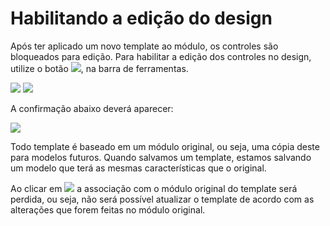 # Habilitando a edição do design

Após ter aplicado um novo template ao módulo, os controles são bloqueados para edição. Para habilitar a edição dos controles no design, utilize o botão ![](http://www.gvinci.com.br/manual/btdes9gv5.zoom84.png), na barra de ferramentas.

![](http://www.gvinci.com.br/manual/edicaodesign1.png)   ![](http://www.gvinci.com.br/manual/edicaodesign2.png)

A confirmação abaixo deverá aparecer:

![](http://www.gvinci.com.br/manual/habilitatemp.zoom80.png)

Todo template é baseado em um módulo original, ou seja, uma cópia deste para modelos futuros. Quando salvamos um template, estamos salvando um modelo que terá as mesmas características que o original.

Ao clicar em ![](http://www.gvinci.com.br/manual/sim-bt.png) a associação com o módulo original do template será perdida, ou seja, não será possível atualizar o template de acordo com as alterações que forem feitas no módulo original.

